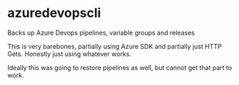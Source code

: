 # azuredevopscli
Backs up Azure Devops pipelines, variable groups and releases


This is very barebones, partially using Azure SDK and partially just HTTP Gets. Honestly just using whatever works.

Ideally this was going to restore pipelines as well, but cannot get that part to work.